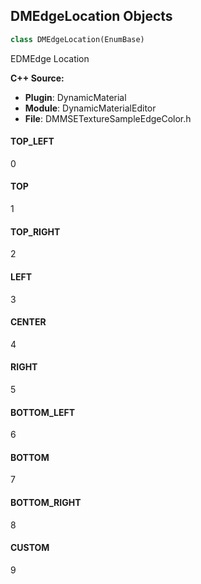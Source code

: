 ## DMEdgeLocation Objects

```python
class DMEdgeLocation(EnumBase)
```

EDMEdge Location

**C++ Source:**

- **Plugin**: DynamicMaterial
- **Module**: DynamicMaterialEditor
- **File**: DMMSETextureSampleEdgeColor.h

<a id="unreal.DMEdgeLocation.TOP_LEFT"></a>

#### TOP_LEFT

0

<a id="unreal.DMEdgeLocation.TOP"></a>

#### TOP

1

<a id="unreal.DMEdgeLocation.TOP_RIGHT"></a>

#### TOP_RIGHT

2

<a id="unreal.DMEdgeLocation.LEFT"></a>

#### LEFT

3

<a id="unreal.DMEdgeLocation.CENTER"></a>

#### CENTER

4

<a id="unreal.DMEdgeLocation.RIGHT"></a>

#### RIGHT

5

<a id="unreal.DMEdgeLocation.BOTTOM_LEFT"></a>

#### BOTTOM_LEFT

6

<a id="unreal.DMEdgeLocation.BOTTOM"></a>

#### BOTTOM

7

<a id="unreal.DMEdgeLocation.BOTTOM_RIGHT"></a>

#### BOTTOM_RIGHT

8

<a id="unreal.DMEdgeLocation.CUSTOM"></a>

#### CUSTOM

9

<a id="unreal.LinearGradientTileType"></a>
